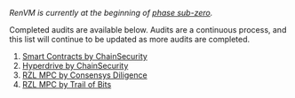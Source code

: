 *RenVM is currently at the beginning of [phase sub-zero](https://github.com/renproject/ren/wiki/Phases).*

Completed audits are available below. Audits are a continuous process, and this list will continue to be updated as more audits are completed.

1. [Smart Contracts by ChainSecurity](https://github.com/renproject/ren/wiki/assets/audit01-smart-contracts.pdf)
2. [Hyperdrive by ChainSecurity](https://github.com/renproject/ren/wiki/assets/audit02-hyperdrive.pdf)
3. [RZL MPC by Consensys Diligence](https://github.com/renproject/ren/wiki/assets/audit03-rzl.pdf)
4. [RZL MPC by Trail of Bits](https://github.com/trailofbits/publications/blob/master/reviews/renvm.pdf)